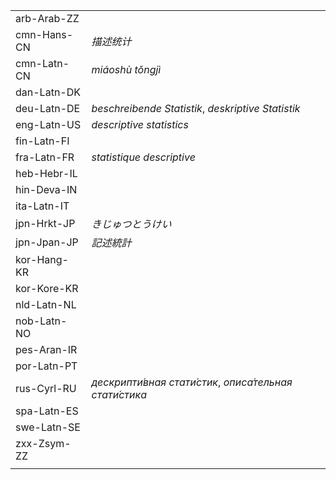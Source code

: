 | | |
|-|-|
| arb-Arab-ZZ |  |
| cmn-Hans-CN | _描述统计_ |
| cmn-Latn-CN | _miáoshù tǒngjì_ |
| dan-Latn-DK |  |
| deu-Latn-DE | _beschreibende Statistik_, _deskriptive Statistik_ |
| eng-Latn-US | _descriptive statistics_ |
| fin-Latn-FI |  |
| fra-Latn-FR | _statistique descriptive_ |
| heb-Hebr-IL |  |
| hin-Deva-IN |  |
| ita-Latn-IT |  |
| jpn-Hrkt-JP | _きじゅつとうけい_ |
| jpn-Jpan-JP | _記述統計_ |
| kor-Hang-KR |  |
| kor-Kore-KR |  |
| nld-Latn-NL |  |
| nob-Latn-NO |  |
| pes-Aran-IR |  |
| por-Latn-PT |  |
| rus-Cyrl-RU | _дескрипти́вная стати́стик_, _описа́тельная стати́стика_ |
| spa-Latn-ES |  |
| swe-Latn-SE |  |
| zxx-Zsym-ZZ |  |
|  |  |